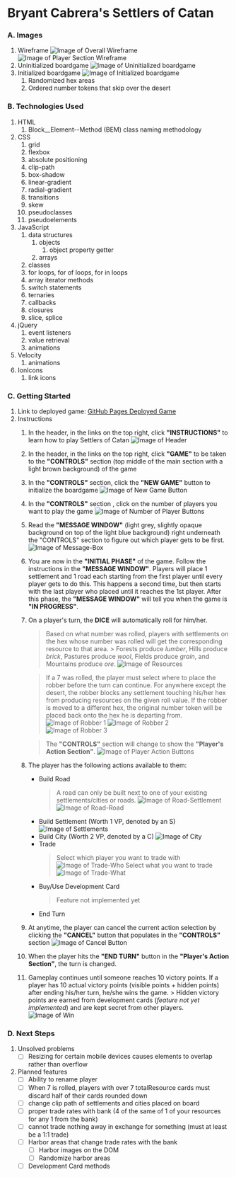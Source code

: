 # Bryant Cabrera's Settlers of Catan

### A. Images
1. Wireframe
![Image of Overall Wireframe](README_imgs/Settlers-of-Catan_wireframe.png)
![Image of Player Section Wireframe](README_imgs/Settlers-of-Catan_wireframe-player_section.png)
2. Uninitialized boardgame
![Image of Uninitialized boardgame](README_imgs/Settlers-of-Catan_uninitialized.png)
3. Initialized boardgame
![Image of Initialized boardgame](README_imgs/Settlers-of-Catan_initialized.png)
    1.  Randomized hex areas
    2.  Ordered number tokens that skip over the desert

### B. Technologies Used
1. HTML
    1. Block__Element--Method (BEM) class naming methodology
2. CSS
    1. grid
    2. flexbox
    3. absolute positioning
    3. clip-path
    3. box-shadow
    4. linear-gradient
    5. radial-gradient
    6. transitions
    7. skew
    7. pseudoclasses
    8. pseudoelements
3. JavaScript
    1. data structures
        1. objects
            1. object property getter
        2. arrays
    2. classes
    3. for loops, for of loops, for in loops
    4. array iterator methods
    3. switch statements
    4. ternaries
    5. callbacks
    6. closures
    7. slice, splice
4. jQuery
    1. event listeners
    2. value retrieval
    3. animations
5. Velocity
    1. animations
6. IonIcons
    1. link icons
### C. Getting Started
1. Link to deployed game:
[GitHub Pages Deployed Game](https://bryantcabrera.github.io/Settlers-of-Catan/#)
2. Instructions
    1. In the header, in the links on the top right, click **"INSTRUCTIONS"** to learn how to play Settlers of Catan
    ![Image of Header](README_imgs/Settlers-of-Catan_header.png)
    2. In the header, in the links on the top right, click **"GAME"** to be taken to the **"CONTROLS"** section (top middle of the main section with a light brown background) of the game
    3. In the **"CONTROLS"** section, click the **"NEW GAME"** button to initialize the boardgame
    ![Image of New Game Button](README_imgs/Settlers-of-Catan_new-game.png)
    4. In the **"CONTROLS"** section , click on the number of players you want to play the game
    ![Image of Number of Player Buttons](README_imgs/Settlers-of-Catan_num-players.png)
    5. Read the **"MESSAGE WINDOW"** (light grey, slightly opaque background on top of the light blue background) right underneath the "CONTROLS" section to figure out which player gets to be first.
    ![Image of Message-Box](README_imgs/Settlers-of-Catan_message-box.png)
    6. You are now in the **"INITIAL PHASE"** of the game.  Follow the instructions in the **"MESSAGE WINDOW"**.  Players will place 1 settlement and 1 road each starting from the first player until every player gets to do this.  This happens a second time, but then starts with the last player who placed until it reaches the 1st player.  After this phase, the **"MESSAGE WINDOW"** will tell you when the game is **"IN PROGRESS"**.
    7. On a player's turn, the **DICE** will automatically roll for him/her.   
        > Based on what number was rolled, players with settlements on the hex whose number was rolled will get the corresponding resource to that area.
            > Forests produce *lumber*, Hills produce *brick*, Pastures produce *wool*, Fields produce *grain*, and Mountains produce *ore*.
        ![Image of Resources](README_imgs/Settlers-of-Catan_resources.png)

        > If a 7 was rolled, the player must select where to place the robber before the turn can continue.  For anywhere except the desert, the robber blocks any settlement touching his/her hex from producing resources on the given roll value.  If the robber is moved to a different hex, the original number token will be placed back onto the hex he is departing from.
        ![Image of Robber 1](README_imgs/Settlers-of-Catan_robber1.png)
        ![Image of Robber 2](README_imgs/Settlers-of-Catan_robber2.png)
        ![Image of Robber 3](README_imgs/Settlers-of-Catan_robber3.png)

        > The **"CONTROLS"** section will change to show the **"Player's Action Section"**.
        ![Image of Player Action Buttons](README_imgs/Settlers-of-Catan_player-actions.png)
    8.  The player has the following actions available to them:
        -  Build Road
            > A road can only be built next to one of your existing settlements/cities or roads.
            ![Image of Road-Settlement](README_imgs/Settlers-of-Catan_road.png)
            ![Image of Road-Road](README_imgs/Settlers-of-Catan_road2.png)
        -  Build Settlement (Worth 1 VP, denoted by an S)
        ![Image of Settlements](README_imgs/Settlers-of-Catan_settlement.png)
        -  Build City (Worth 2 VP, denoted by a C)
        ![Image of City](README_imgs/Settlers-of-Catan_city.png)
        -  Trade
            > Select which player you want to trade with
            ![Image of Trade-Who](README_imgs/Settlers-of-Catan_trade1.png)
            > Select what you want to trade
            ![Image of Trade-What](README_imgs/Settlers-of-Catan_trade2.png)
        -  Buy/Use Development Card
            > Feature not implemented yet
        -  End Turn
    9.  At anytime, the player can cancel the current action selection by clicking the **"CANCEL"** button that populates in the **"CONTROLS"** section
    ![Image of Cancel Button](README_imgs/Settlers-of-Catan_cancel.png)
    10.  When the player hits the **"END TURN"** button in the **"Player's Action Section"**, the turn is changed.
    11.  Gameplay continues until someone reaches 10 victory points.  If a player has 10 actual victory points (visible points + hidden points) after ending his/her turn, he/she wins the game.
        > Hidden victory points are earned from development cards (*feature not yet implemented*) and are kept secret from other players.
    ![Image of Win](README_imgs/Settlers-of-Catan_win.png)
### D. Next Steps
1. Unsolved problems
    - [ ] Resizing for certain mobile devices causes elements to overlap rather than overflow
2. Planned features
    - [ ] Ability to rename player
    - [ ] When 7 is rolled, players with over 7 totalResource cards must discard half of their cards rounded down
    - [ ] change clip path of settlements and cities placed on board
    - [ ] proper trade rates with bank (4 of the same of 1 of your resources for any 1 from the bank)
    - [ ] cannot trade nothing away in exchange for something (must at least be a 1:1 trade)
    - [ ] Harbor areas that change trade rates with the bank
        - [ ] Harbor images on the DOM
        - [ ] Randomize harbor areas
    - [ ] Development Card methods